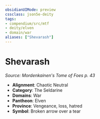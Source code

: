 ```yaml
---
obsidianUIMode: preview
cssclass: json5e-deity
tags:
- compendium/src/mtf
- deity/elven
- domain/war
aliases: ["Shevarash"]
---
```

# Shevarash
*Source: Mordenkainen's Tome of Foes p. 43* 

- **Alignment**: Chaotic Neutral
- **Category**: The Seldarine
- **Domains**: War
- **Pantheon**: Elven
- **Province**: Vengeance, loss, hatred
- **Symbol**: Broken arrow over a tear